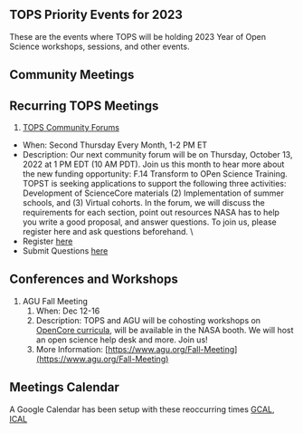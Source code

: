## TOPS Priority Events for 2023

These are the events where TOPS will be holding 2023 Year of Open Science workshops, sessions, and other events.

Community Meetings
-----------------

Recurring TOPS Meetings
-----------------
1. [TOPS Community Forums](../Community_Forums) 
- When: Second Thursday Every Month, 1-2 PM ET 
- Description: Our next community forum will be on Thursday, October 13, 2022 at 1 PM EDT (10 AM PDT). Join us this month to hear more about the new funding opportunity: F.14 Transform to OPen Science Training. TOPST is seeking applications to support the following three activities: Development of ScienceCore materials (2) Implementation of summer schools, and (3) Virtual cohorts. In the forum, we will discuss the requirements for each section, point out resources NASA has to help you write a good proposal, and answer questions. To join us, please register here and ask questions beforehand. \
- Register [here](https://go.nasa.gov/3Bitx0G) 
- Submit Questions [here](https://nasa.cnf.io/sessions/kzbb/#!/dashboard) 
  
Conferences and Workshops
-----------------
1. AGU Fall Meeting
    1. When: Dec 12-16
    1. Description: TOPS and AGU will be cohosting workshops on [OpenCore curricula](https://github.com/nasa/Transform-to-Open-Science/tree/main/docs/Area2_Capacity_Sharing/OpenCore), will be available in the NASA booth. We will host an open science help desk and more. Join us! 
    1. More Information: [https://www.agu.org/Fall-Meeting](https://www.agu.org/Fall-Meeting)

Meetings Calendar
-----------------

A Google Calendar has been setup with these reoccurring times [GCAL](https://calendar.google.com/calendar/embed?), [ICAL](https://calendar.google.com/calendar/ical/tce6loed2q1rnej3q8t3i0sha0%40group.calendar.google.com/public/basic.ics)
